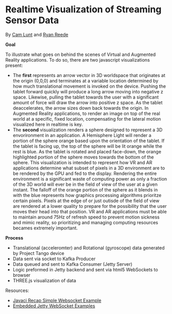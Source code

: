 **Realtime Visualization of Streaming Sensor Data**
==============
By <a href= "https://github.com/cam9">Cam Lunt</a> and <a href= "https://github.com/reedery">Ryan Reede</a>

**Goal**

To illustrate what goes on behind the scenes of Virtual and Augmented Reality applications. To do so, there are two javascript visualizations present:
- The **first** represents an arrow vector in 3D worldspace that originates at the origin (0,0,0) and terminates at a variable location determined by how much translational movement is invoked on the device. Pushing the tablet forward quickly will produce a long arrow moving into negative z space. Likewise, pulling the tablet towards the user with a significant amount of force will draw the arrow into positive z space. As the tablet deaccelerates, the arrow sizes down back towards the origin. In Augmented Reality applications, to render an image on top of the real world at a specific, fixed location, compensating for the lateral motion visualized here in realtime is key. 
- The **second** visualization renders a sphere designed to represent a 3D envorironment in an application. A Hemisphere Light will render a portion of the sphere orange based upon the orientation of the tablet. If the tablet is facing up, the top of the sphere will be lit orange while the rest is blue. As the tablet is rotated and placed face-down, the orange highlighted portion of the sphere moves towards the bottom of the sphere. This visualization is intended to represent how VR and AR applications determine what subset of pixels in a 3D environment are to be rendered by the GPU and fed to the display. Rendering the entire environment is a significant waste of computing power as only a fraction of the 3D world will ever be in the field of view of the user at a given instant. The falloff of the orange portion of the sphere as it blends in with the blue represents how graphics processing algorithms prioritze certain pixels. Pixels at the edge of or just outisde of the field of view are rendered at a lower quality to prepare for the possibility that the user moves their head into that position. VR and AR applications must be able to maintain around 75Hz of refresh speed to prevent motion sickness and mimic reality, so prioritizing and managing computing resources becames extremely important.  


**Process**

- Translational (acceleromter) and Rotational (gyroscope) data generated by Project Tango device
- Data sent via socket to Kafka Producer
- Data queued and sent to Kafka Consumer (Jetty Server)
- Logic preformed in Jetty backend and sent via html5 WebSockets to browser
- THREE.js visualization of data 


Resources:
  - <a href="http://www.javacirecep.com/internet/java-a-simple-websocket-example/">Javaci Recap Simple Websocket Example<a>
  - <a href="https://github.com/jetty-project/embedded-jetty-websocket-examples">Embedded Jetty WebSocket Examples<a>
 
 
 
